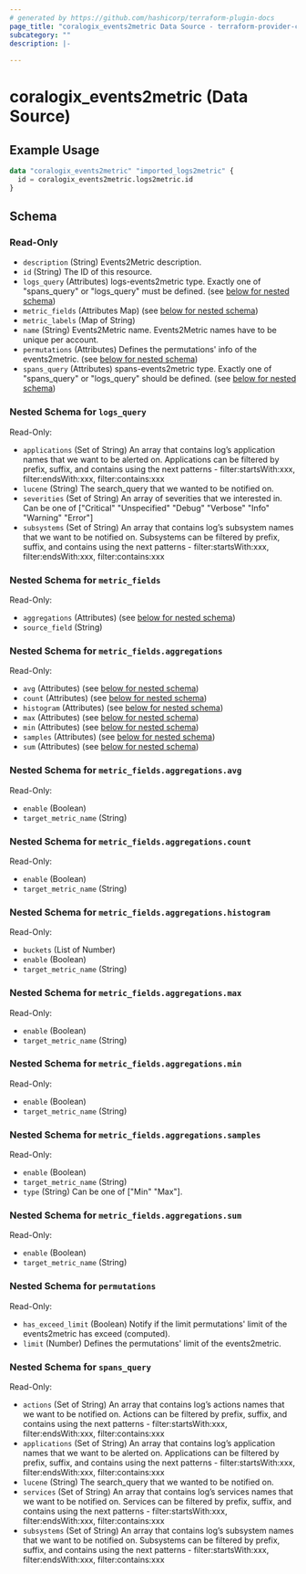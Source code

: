 ```yaml
---
# generated by https://github.com/hashicorp/terraform-plugin-docs
page_title: "coralogix_events2metric Data Source - terraform-provider-coralogix"
subcategory: ""
description: |-
  
---
```


# coralogix_events2metric (Data Source)



## Example Usage

```terraform
data "coralogix_events2metric" "imported_logs2metric" {
  id = coralogix_events2metric.logs2metric.id
}
```

<!-- schema generated by tfplugindocs -->
## Schema

### Read-Only

- `description` (String) Events2Metric description.
- `id` (String) The ID of this resource.
- `logs_query` (Attributes) logs-events2metric type. Exactly one of "spans_query" or "logs_query" must be defined. (see [below for nested schema](#nestedatt--logs_query))
- `metric_fields` (Attributes Map) (see [below for nested schema](#nestedatt--metric_fields))
- `metric_labels` (Map of String)
- `name` (String) Events2Metric name. Events2Metric names have to be unique per account.
- `permutations` (Attributes) Defines the permutations' info of the events2metric. (see [below for nested schema](#nestedatt--permutations))
- `spans_query` (Attributes) spans-events2metric type. Exactly one of "spans_query" or "logs_query" should be defined. (see [below for nested schema](#nestedatt--spans_query))

<a id="nestedatt--logs_query"></a>
### Nested Schema for `logs_query`

Read-Only:

- `applications` (Set of String) An array that contains log’s application names that we want to be alerted on. Applications can be filtered by prefix, suffix, and contains using the next patterns - filter:startsWith:xxx, filter:endsWith:xxx, filter:contains:xxx
- `lucene` (String) The search_query that we wanted to be notified on.
- `severities` (Set of String) An array of severities that we interested in. Can be one of ["Critical" "Unspecified" "Debug" "Verbose" "Info" "Warning" "Error"]
- `subsystems` (Set of String) An array that contains log’s subsystem names that we want to be notified on.  Subsystems can be filtered by prefix, suffix, and contains using the next patterns - filter:startsWith:xxx, filter:endsWith:xxx, filter:contains:xxx


<a id="nestedatt--metric_fields"></a>
### Nested Schema for `metric_fields`

Read-Only:

- `aggregations` (Attributes) (see [below for nested schema](#nestedatt--metric_fields--aggregations))
- `source_field` (String)

<a id="nestedatt--metric_fields--aggregations"></a>
### Nested Schema for `metric_fields.aggregations`

Read-Only:

- `avg` (Attributes) (see [below for nested schema](#nestedatt--metric_fields--aggregations--avg))
- `count` (Attributes) (see [below for nested schema](#nestedatt--metric_fields--aggregations--count))
- `histogram` (Attributes) (see [below for nested schema](#nestedatt--metric_fields--aggregations--histogram))
- `max` (Attributes) (see [below for nested schema](#nestedatt--metric_fields--aggregations--max))
- `min` (Attributes) (see [below for nested schema](#nestedatt--metric_fields--aggregations--min))
- `samples` (Attributes) (see [below for nested schema](#nestedatt--metric_fields--aggregations--samples))
- `sum` (Attributes) (see [below for nested schema](#nestedatt--metric_fields--aggregations--sum))

<a id="nestedatt--metric_fields--aggregations--avg"></a>
### Nested Schema for `metric_fields.aggregations.avg`

Read-Only:

- `enable` (Boolean)
- `target_metric_name` (String)


<a id="nestedatt--metric_fields--aggregations--count"></a>
### Nested Schema for `metric_fields.aggregations.count`

Read-Only:

- `enable` (Boolean)
- `target_metric_name` (String)


<a id="nestedatt--metric_fields--aggregations--histogram"></a>
### Nested Schema for `metric_fields.aggregations.histogram`

Read-Only:

- `buckets` (List of Number)
- `enable` (Boolean)
- `target_metric_name` (String)


<a id="nestedatt--metric_fields--aggregations--max"></a>
### Nested Schema for `metric_fields.aggregations.max`

Read-Only:

- `enable` (Boolean)
- `target_metric_name` (String)


<a id="nestedatt--metric_fields--aggregations--min"></a>
### Nested Schema for `metric_fields.aggregations.min`

Read-Only:

- `enable` (Boolean)
- `target_metric_name` (String)


<a id="nestedatt--metric_fields--aggregations--samples"></a>
### Nested Schema for `metric_fields.aggregations.samples`

Read-Only:

- `enable` (Boolean)
- `target_metric_name` (String)
- `type` (String) Can be one of ["Min" "Max"].


<a id="nestedatt--metric_fields--aggregations--sum"></a>
### Nested Schema for `metric_fields.aggregations.sum`

Read-Only:

- `enable` (Boolean)
- `target_metric_name` (String)




<a id="nestedatt--permutations"></a>
### Nested Schema for `permutations`

Read-Only:

- `has_exceed_limit` (Boolean) Notify if the limit permutations' limit of the events2metric has exceed (computed).
- `limit` (Number) Defines the permutations' limit of the events2metric.


<a id="nestedatt--spans_query"></a>
### Nested Schema for `spans_query`

Read-Only:

- `actions` (Set of String) An array that contains log’s actions names that we want to be notified on.  Actions can be filtered by prefix, suffix, and contains using the next patterns - filter:startsWith:xxx, filter:endsWith:xxx, filter:contains:xxx
- `applications` (Set of String) An array that contains log’s application names that we want to be alerted on. Applications can be filtered by prefix, suffix, and contains using the next patterns - filter:startsWith:xxx, filter:endsWith:xxx, filter:contains:xxx
- `lucene` (String) The search_query that we wanted to be notified on.
- `services` (Set of String) An array that contains log’s services names that we want to be notified on.  Services can be filtered by prefix, suffix, and contains using the next patterns - filter:startsWith:xxx, filter:endsWith:xxx, filter:contains:xxx
- `subsystems` (Set of String) An array that contains log’s subsystem names that we want to be notified on.  Subsystems can be filtered by prefix, suffix, and contains using the next patterns - filter:startsWith:xxx, filter:endsWith:xxx, filter:contains:xxx
